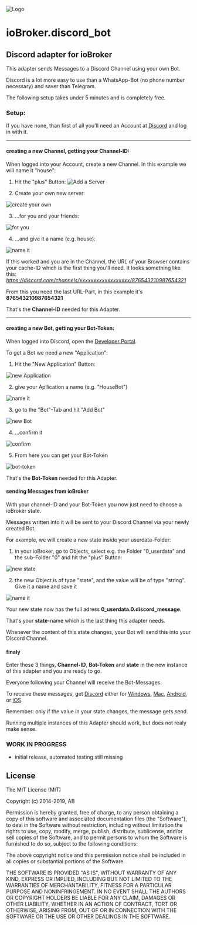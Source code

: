 ![Logo](admin/discord_bot.png)
# ioBroker.discord_bot

<!--
[![NPM version](https://img.shields.io/npm/v/iobroker.template.svg)](https://www.npmjs.com/package/iobroker.template)
[![Downloads](https://img.shields.io/npm/dm/iobroker.template.svg)](https://www.npmjs.com/package/iobroker.template)
![Number of Installations (latest)](https://iobroker.live/badges/template-installed.svg)
![Number of Installations (stable)](https://iobroker.live/badges/template-stable.svg)
[![Dependency Status](https://img.shields.io/david/Author/iobroker.template.svg)](https://david-dm.org/Author/iobroker.template)

[![NPM](https://nodei.co/npm/iobroker.template.png?downloads=true)](https://nodei.co/npm/iobroker.template/)

**Tests:** ![Test and Release](https://github.com/Author/ioBroker.template/workflows/Test%20and%20Release/badge.svg)
-->

## Discord adapter for ioBroker

This adapter sends Messages to a Discord Channel using your own Bot.

Discord is a lot more easy to use than a WhatsApp-Bot (no phone number necessary) and saver than Telegram.

The following setup takes under 5 minutes and is completely free.

### Setup:

If you have none, than first of all you'll need an Account at [Discord](https://discord.com) and log in with it.

---

#### creating a new Channel, getting your Channel-ID:

When logged into your Account, create a new Channel. In this example we will name it "house":
1. Hit the "plus" Button:
![Add a Server](admin/img/01_new_channel.png)


2. Create your own new server:

![create your own](admin/img/02_new_channel.png)


3. ...for you and your friends:

![for you](admin/img/03_new_channel.png)


4. ...and give it a name (e.g. house):

![name it](admin/img/04_new_channel.png)

If this worked and you are in the Channel, the URL of your Browser contains your cache-ID which is the first thing you'll need.
It looks something like this: _https://discord.com/channels/xxxxxxxxxxxxxxxxxx/876543210987654321_

From this you need the last URL-Part, in this example it's __876543210987654321__

That's the __Channel-ID__ needed for this Adapter.

---

#### creating a new Bot, getting your Bot-Token:

When logged into Discord, open the [Developer Portal](https://discord.com/developers/applications).

To get a Bot we need a new "Application":
1. Hit the "New Application" Button:

![new Application](admin/img/05_new_application.png)

2. give your Apllication a name (e.g. "HouseBot")

![name it](admin/img/06_new_application.png)

3. go to the "Bot"-Tab and hit "Add Bot"

![new Bot](admin/img/07_new_application.png)

4. ...confirm it

![confirm](admin/img/08_new_application.png)

5. From here you can get your Bot-Token

![bot-token](admin/img/09_new_application.png)

That's the __Bot-Token__ needed for this Adapter.

#### sending Messages from ioBroker

With your channel-ID and your Bot-Token you now just need to choose a ioBroker state.

Messages written into it will be sent to your Discord Channel via your newly created Bot.

For example, we will create a new state inside your userdata-Folder:

1. in your ioBroker, go to Objects, select e.g. the Folder "0_userdata" and the sub-Folder "0" and hit the "plus" Button:

![new state](admin/img/10_new_state.png)

2. the new Object is of type "state", and the value will be of type "string". Give it a name and save it

![name it](admin/img/11_new_state.png)

Your new state now has the full adress __0_userdata.0.discord_message__.

That's your __state__-name which is the last thing this adapter needs.

Whenever the content of this state changes, your Bot will send this into your Discord Channel.

#### finaly

Enter these 3 things, __Channel-ID__, __Bot-Token__ and __state__ in the new instance of this adapter and you are ready to go.

Everyone following your Channel will receive the Bot-Messages.

To receive these messages, get [Discord](https://discord.com/download) either for [Windows](https://discord.com/api/downloads/distributions/app/installers/latest?channel=stable&platform=win&arch=x86),
[Mac](https://discord.com/api/download?platform=osx),
[Android](https://discordapp.page.link/?link=https%3A%2F%2Fplay.google.com%2Fstore%2Fapps%2Fdetails%3Fid%3Dcom.discord%26attemptId%3De4dc7dbf-5555-4257-b8ac-71fd09945649&utm_source=download&apn=com.discord&isi=985746746&ibi=com.hammerandchisel.discord&sd=Your%20place%20to%20talk%20with%20communities%20and%20friends.&efr=1),
or [iOS](https://discordapp.page.link/?link=https%3A%2F%2Fplay.google.com%2Fstore%2Fapps%2Fdetails%3Fid%3Dcom.discord%26attemptId%3De4dc7dbf-5555-4257-b8ac-71fd09945649&utm_source=download&apn=com.discord&isi=985746746&ibi=com.hammerandchisel.discord&sd=Your%20place%20to%20talk%20with%20communities%20and%20friends.&efr=1).

Remember: only if the value in your state changes, the message gets send.

Running multiple instances of this Adapter should work, but does not realy make sense.

### **WORK IN PROGRESS**
* initial release, automated testing still missing

## License
The MIT License (MIT)

Copyright (c) 2014-2019, AB

Permission is hereby granted, free of charge, to any person obtaining a copy of this software and associated documentation files (the "Software"), to deal in the Software without restriction, including without limitation the rights to use, copy, modify, merge, publish, distribute, sublicense, and/or sell copies of the Software, and to permit persons to whom the Software is furnished to do so, subject to the following conditions:

The above copyright notice and this permission notice shall be included in all copies or substantial portions of the Software.

THE SOFTWARE IS PROVIDED "AS IS", WITHOUT WARRANTY OF ANY KIND, EXPRESS OR IMPLIED, INCLUDING BUT NOT LIMITED TO THE WARRANTIES OF MERCHANTABILITY, FITNESS FOR A PARTICULAR PURPOSE AND NONINFRINGEMENT. IN NO EVENT SHALL THE AUTHORS OR COPYRIGHT HOLDERS BE LIABLE FOR ANY CLAIM, DAMAGES OR OTHER LIABILITY, WHETHER IN AN ACTION OF CONTRACT, TORT OR OTHERWISE, ARISING FROM, OUT OF OR IN CONNECTION WITH THE SOFTWARE OR THE USE OR OTHER DEALINGS IN THE SOFTWARE.
